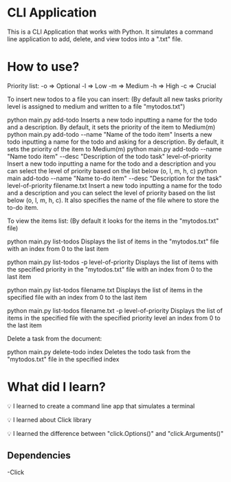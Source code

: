 # CLI Application

This is a CLI Application that works with Python. It simulates a command line application to add, delete, and view todos into a ".txt" file.

# How to use?

Priority list:
-o => Optional
-l => Low
-m => Medium
-h => High
-c => Crucial

To insert new todos to a file you can insert: (By default all new tasks priority level is assigned to medium and written to a file "mytodos.txt")

python main.py add-todo
Inserts a new todo inputting a name for the todo and a description. By default, it sets the priority of the item to Medium(m)
python main.py add-todo --name "Name of the todo item"
Inserts a new todo inputting a name for the todo and asking for a description. By default, it sets the priority of the item to Medium(m)
python main.py add-todo --name "Name todo item" --desc "Description of the todo task" level-of-priority
Insert a new todo inputting a name for the todo and a description and you can select the level of priority based on the list below (o, l, m, h, c)
python main add-todo --name "Name to-do item" --desc "Description for the task" level-of-priority filename.txt
Insert a new todo inputting a name for the todo and a description and you can select the level of priority based on the list below (o, l, m, h, c).
It also specifies the name of the file where to store the to-do item.

To view the items list: (By default it looks for the items in the "mytodos.txt" file)

python main.py list-todos
Displays the list of items in the "mytodos.txt" file with an index from 0 to the last item

python main.py list-todos -p level-of-priority
Displays the list of items with the specified priority in the "mytodos.txt" file with an index from 0 to the last item

python main.py list-todos filename.txt
Displays the list of items in the specified file with an index from 0 to the last item

python main.py list-todos filename.txt -p level-of-priority
Displays the list of items in the specified file with the specified priority level an index from 0 to the last item

Delete a task from the document:

python main.py delete-todo index
Deletes the todo task from the "mytodos.txt" file in the specified index

# What did I learn?

💡 I learned to create a command line app that simulates a terminal

💡 I learned about Click library

💡 I learned the difference between "click.Options()" and "click.Arguments()"

## Dependencies

-Click
